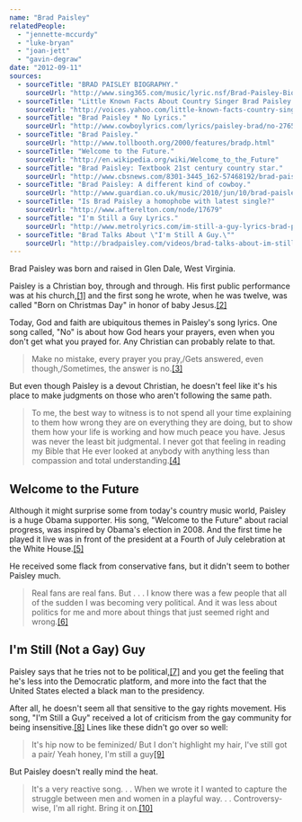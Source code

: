 ```yaml
---
name: "Brad Paisley"
relatedPeople:
  - "jennette-mccurdy"
  - "luke-bryan"
  - "joan-jett"
  - "gavin-degraw"
date: "2012-09-11"
sources:
  - sourceTitle: "BRAD PAISLEY BIOGRAPHY."
    sourceUrl: "http://www.sing365.com/music/lyric.nsf/Brad-Paisley-Biography/9A0AAF9AE3865441482569460006A149"
  - sourceTitle: "Little Known Facts About Country Singer Brad Paisley."
    sourceUrl: "http://voices.yahoo.com/little-known-facts-country-singer-brad-paisley-509695.html?cat=2"
  - sourceTitle: "Brad Paisley * No Lyrics."
    sourceUrl: "http://www.cowboylyrics.com/lyrics/paisley-brad/no-27659.html"
  - sourceTitle: "Brad Paisley."
    sourceUrl: "http://www.tollbooth.org/2000/features/bradp.html"
  - sourceTitle: "Welcome to the Future."
    sourceUrl: "http://en.wikipedia.org/wiki/Welcome_to_the_Future"
  - sourceTitle: "Brad Paisley: Textbook 21st century country star."
    sourceUrl: "http://www.cbsnews.com/8301-3445_162-57468192/brad-paisley-textbook-21st-century-country-star/?pageNum=2&tag=contentMain;contentBody"
  - sourceTitle: "Brad Paisley: A different kind of cowboy."
    sourceUrl: "http://www.guardian.co.uk/music/2010/jun/10/brad-paisley-interview"
  - sourceTitle: "Is Brad Paisley a homophobe with latest single?"
    sourceUrl: "http://www.afterelton.com/node/17679"
  - sourceTitle: "I'm Still a Guy Lyrics."
    sourceUrl: "http://www.metrolyrics.com/im-still-a-guy-lyrics-brad-paisley.html"
  - sourceTitle: "Brad Talks About \"I'm Still A Guy.\""
    sourceUrl: "http://bradpaisley.com/videos/brad-talks-about-im-still-guy"
---
```


Brad Paisley was born and raised in Glen Dale, West Virginia.

Paisley is a Christian boy, through and through. His first public performance was at his church,<a class="source-citation" href="#http://www.sing365.com/music/lyric.nsf/Brad-Paisley-Biography/9A0AAF9AE3865441482569460006A149" title="BRAD PAISLEY BIOGRAPHY.">[1]</a> and the first song he wrote, when he was twelve, was called "Born on Christmas Day" in honor of baby Jesus.<a class="source-citation" href="#http://voices.yahoo.com/little-known-facts-country-singer-brad-paisley-509695.html?cat=2" title="Little Known Facts About Country Singer Brad Paisley.">[2]</a>

Today, God and faith are ubiquitous themes in Paisley's song lyrics. One song called, "No" is about how God hears your prayers, even when you don't get what you prayed for. Any Christian can probably relate to that.

>Make no mistake, every prayer you pray,/Gets answered, even though,/Sometimes, the answer is no.<a class="source-citation" href="#http://www.cowboylyrics.com/lyrics/paisley-brad/no-27659.html" title="Brad Paisley * No Lyrics.">[3]</a>

But even though Paisley is a devout Christian, he doesn't feel like it's his place to make judgments on those who aren't following the same path.

>To me, the best way to witness is to not spend all your time explaining to them how wrong they are on everything they are doing, but to show them how your life is working and how much peace you have. Jesus was never the least bit judgmental. I never got that feeling in reading my Bible that He ever looked at anybody with anything less than compassion and total understanding.<a class="source-citation" href="#http://www.tollbooth.org/2000/features/bradp.html" title="Brad Paisley.">[4]</a>

## Welcome to the Future

Although it might surprise some from today's country music world, Paisley is a huge Obama supporter. His song, "Welcome to the Future" about racial progress, was inspired by Obama's election in 2008. And the first time he played it live was in front of the president at a Fourth of July celebration at the White House.<a class="source-citation" href="#http://en.wikipedia.org/wiki/Welcome_to_the_Future" title="Welcome to the Future.">[5]</a>

He received some flack from conservative fans, but it didn't seem to bother Paisley much.

>Real fans are real fans. But . . . I know there was a few people that all of the sudden I was becoming very political. And it was less about politics for me and more about things that just seemed right and wrong.<a class="source-citation" href="#http://www.cbsnews.com/8301-3445_162-57468192/brad-paisley-textbook-21st-century-country-star/?pageNum=2&tag=contentMain;contentBody" title="Brad Paisley: Textbook 21st century country star.">[6]</a>

## I'm Still (Not a Gay) Guy

Paisley says that he tries not to be political,<a class="source-citation" href="#http://www.guardian.co.uk/music/2010/jun/10/brad-paisley-interview" title="Brad Paisley: A different kind of cowboy.">[7]</a> and you get the feeling that he's less into the Democratic platform, and more into the fact that the United States elected a black man to the presidency.

After all, he doesn't seem all that sensitive to the gay rights movement. His song, "I'm Still a Guy" received a lot of criticism from the gay community for being insensitive.<a class="source-citation" href="#http://www.afterelton.com/node/17679" title="Is Brad Paisley a homophobe with latest single?">[8]</a> Lines like these didn't go over so well:

>It's hip now to be feminized/ But I don't highlight my hair, I've still got a pair/ Yeah honey, I'm still a guy<a class="source-citation" href="#http://www.metrolyrics.com/im-still-a-guy-lyrics-brad-paisley.html" title="I&apos;m Still a Guy Lyrics.">[9]</a>

But Paisley doesn't really mind the heat.

>It's a very reactive song. . . When we wrote it I wanted to capture the struggle between men and women in a playful way. . . Controversy-wise, I'm all right. Bring it on.<a class="source-citation" href="#http://bradpaisley.com/videos/brad-talks-about-im-still-guy" title="Brad Talks About &quot;I&apos;m Still A Guy.&quot;">[10]</a>